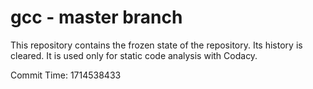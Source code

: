 # gcc - master branch

This repository contains the frozen state of the repository.
Its history is cleared. It is used only for static code
analysis with Codacy.

Commit Time: 1714538433